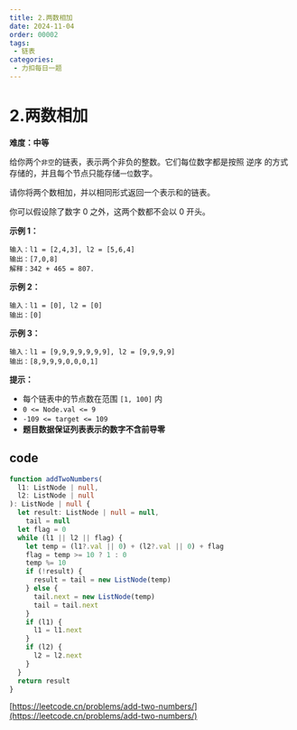 ```yaml
---
title: 2.两数相加
date: 2024-11-04
order: 00002
tags:
 - 链表
categories:
 - 力扣每日一题
---
```


# 2.两数相加

**难度：中等**

给你两个`非空`的链表，表示两个非负的整数。它们每位数字都是按照 逆序 的方式存储的，并且每个节点只能存储`一位`数字。

请你将两个数相加，并以相同形式返回一个表示和的链表。

你可以假设除了数字 0 之外，这两个数都不会以 0 开头。


**示例 1：**

```
输入：l1 = [2,4,3], l2 = [5,6,4]
输出：[7,0,8]
解释：342 + 465 = 807.
```

**示例 2：**

```
输入：l1 = [0], l2 = [0]
输出：[0]
```

**示例 3：**

```
输入：l1 = [9,9,9,9,9,9,9], l2 = [9,9,9,9]
输出：[8,9,9,9,0,0,0,1]
```

**提示：**

- 每个链表中的节点数在范围 `[1, 100]` 内
- `0 <= Node.val <= 9`
- `-109 <= target <= 109`
- **题目数据保证列表表示的数字不含前导零**


## code

```typescript
function addTwoNumbers(
  l1: ListNode | null,
  l2: ListNode | null
): ListNode | null {
  let result: ListNode | null = null,
    tail = null
  let flag = 0
  while (l1 || l2 || flag) {
    let temp = (l1?.val || 0) + (l2?.val || 0) + flag
    flag = temp >= 10 ? 1 : 0
    temp %= 10
    if (!result) {
      result = tail = new ListNode(temp)
    } else {
      tail.next = new ListNode(temp)
      tail = tail.next
    }
    if (l1) {
      l1 = l1.next
    }
    if (l2) {
      l2 = l2.next
    }
  }
  return result
}
```
[https://leetcode.cn/problems/add-two-numbers/](https://leetcode.cn/problems/add-two-numbers/)